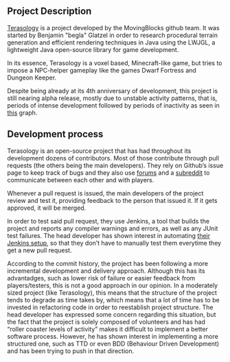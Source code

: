 <!---
	Describe project selected
-->

Project Description
--------

[Terasology](http://http://terasology.org/) is a project developed by the MovingBlocks github team. It was started by Benjamin "begla" Glatzel in order to research procedural terrain generation and efficient rendering techniques in Java using the LWJGL, a lightweight Java open-source library for game development.

In its essence, Terasology is a voxel based, Minecraft-like game, but tries to impose a NPC-helper gameplay like the games Dwarf Fortress and Dungeon Keeper.

Despite being already at its 4th anniversary of development, this project is still nearing alpha release, mostly due to unstable activity patterns, that is, periods of intense development followed by periods of inactivity as seen in [this](https://github.com/MovingBlocks/Terasology/graphs/contributors) graph. 


<!---
	Analyse development process used
-->

Development process
--------
Terasology is an open-source project that has had throughout its development dozens of contributors. Most of those contribute through pull requests (the others being the main developers). They rely on Github’s issue page to keep track of bugs and they also use [forums](http://forum.terasology.org/http://forum.terasology.org/) and a [subreddit](https://www.reddit.com/r/terasology) to communicate between each other and with players.

Whenever a pull request is issued, the main developers of the project review and test it, providing feedback to the person that issued it. If it gets approved, it will be merged.

In order to test said pull request, they use Jenkins, a tool that builds the project and reports any compiler warnings and errors, as well as any JUnit test failures. The head developer has shown interest in automating [their Jenkins setup](http://jenkins.terasology.org/job/TerasologyPRs/), so that they don’t have to manually test them everytime they get a new pull request. 

According to the commit history, the project has been following a more incremental development and delivery approach. Although this has its advantadges, such as lower risk of failure or easier feedback from players/testers, this is not a good approach in our opinion. In a moderately sized project (like Terasology), this means that the structure of the project tends to degrade as time takes by, which means that a lot of time has to be invested in refactoring code in order to reestablish project structure. The head developer has expressed some concern regarding this situation, but the fact that the project is solely composed of volunteers and has had “roller coaster levels of activity” makes it difficult to implement a better software process. However, he has shown interest in implementing a more structured one, such as TTD or even BDD (Behaviour Driven Development) and has been trying to push in that direction.

